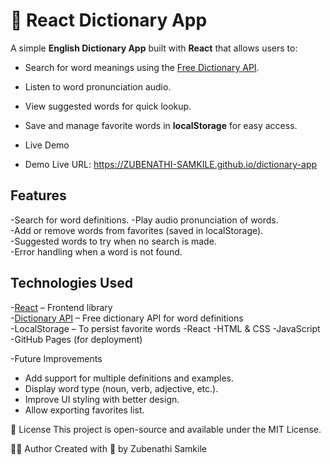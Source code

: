 # 📘 React Dictionary App
A simple **English Dictionary App** built with **React** that allows users to:

- Search for word meanings using the [Free Dictionary API](https://dictionaryapi.dev/).
- Listen to word pronunciation audio.
- View suggested words for quick lookup.
- Save and manage favorite words in **localStorage** for easy access.

- Live Demo
- Demo Live URL: https://ZUBENATHI-SAMKILE.github.io/dictionary-app
## Features

-Search for word definitions.
-Play audio pronunciation of words.  
-Add or remove words from favorites (saved in localStorage).  
-Suggested words to try when no search is made.  
-Error handling when a word is not found.

## Technologies Used

-[React](https://reactjs.org/) – Frontend library  
-[Dictionary API](https://dictionaryapi.dev/) – Free dictionary API for word definitions  
-LocalStorage – To persist favorite words
-React
-HTML & CSS
-JavaScript 
-GitHub Pages (for deployment)

-Future Improvements
- Add support for multiple definitions and examples.
- Display word type (noun, verb, adjective, etc.).
- Improve UI styling with better design.
- Allow exporting favorites list.

📄 License
This project is open-source and available under the MIT License.

🧑‍💻 Author
Created with 💙 by Zubenathi Samkile
